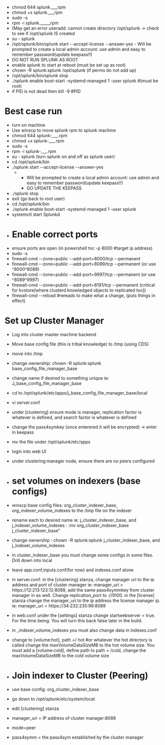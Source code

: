   - chmod 644 splunk.___rpm
  - chmod +x splunk.___rpm
  - sudo -s
  - rpm -i splunk._____rpm
  - (May get an error useradd: cannot create directory /opt/splunk -> check to see if /opt/splunk IS created
  - su - splunk
  - /opt/splunk/bin/splunk start --accept-license --answer-yes
        - Will be prompted to create a local admin account: use admin and easy to remember password(update keepass!!)
  - DO NOT RUN SPLUNK AS ROOT
  - enable splunk to start at reboot (must be set up as root)
  - chown -R splunk:splunk /opt/splunk (if perms do not add up)
  - /opt/splunk/bin/splunk stop
  - ./splunk enable boot-start -systemd-managed 1 -user splunk #(must be root)
  - if PID is not dead then kill -9 #PID

# Best case run
  - turn on machine
  - Use winscp to move splunk rpm to splunk machine
  - chmod 644 splunk-___.rpm
  - chmod +x splunk-___.rpm
  - sudo -s
  - rpm -i splunk-___.rpm
  - su - splunk (turn splunk on and off as splunk user)
  - cd /opt/splunk/bin
  - ./splunk start --accept-license --answer-yes
      -   - Will be prompted to create a local admin account: use admin and easy to remember password(update keepass!!)
          - GO UPDATE THE KEEPASS
  - ./splunk stop
  - exit (go back to root user)
  - cd /opt/splunk/bin
  - ./splunk enable boot-start -systemd-managed 1 -user splunk
  - systemctl start Splunkd
  - # Enable correct ports
  - ensure ports are open (in powershell tnc -p 8000 #target ip address)
  - sudo -s
  - firewall-cmd --zone=public --add-port=8000/tcp --permanent
  - firewall-cmd --zone=public --add-port=8089/tcp --permanent (or use ^8000^8089)
  - firewall-cmd --zone=public --add-port=9997/tcp --permanent (or use ^8089^9997)
  - firewall-cmd --zone=public --add-port=8191/tcp --permanent (critical for kvstore[where clusterd knowledged objects to replicated too])
  - firewall-cmd --reload #rereads to make what a change, (puts things in effect)

  # Set up Cluster Manager
  - Log into cluster master machine backend
  - Move base config file (this is tribal knowledge) to /tmp (using CDS)
  - move into /tmp
  - change ownership: chown -R splunk:splunk base_config_file_manager_base
  - change name if desired to something unique ie: J_base_config_file_manager_base
  - cd to /opt/splunk/etc/apps/j_base_config_file_manager_base/local
  - vi server.conf
  - under [clustering] ensure mode is manager, replication factor is whatever is defined, and search factor is whatever is defined
  - change the pass4symkey (once enterered it will be encrypted) -> enter in keepass
  - mv the file under /opt/splunk/etc/apps
  - login into web UI
  - under clustering:manager node, ensure there are no peers configured

  - # set volumes on indexers (base configs)
-  winscp base config files: org_cluster_indexer_base, org_indexer_volume_indexes to the /tmp file on the indexer
  -  rename each to desired name ie: j_cluster_indexer_base, and j_indexer_volume_indexes : :mv org_cluster_indexer_base j_cluster_indexer_base"
  -  change ownership : chown -R splunk:splunk j_cluster_indexer_base, and j_indexer_volume_indexes
  -  in cluster_indexer_base you must change some configs in some files. Drill down into local
  -  leave app.conf,inputs.conf(for now) and indexes.conf alone
  -  in server.conf: in the [clustering] stanza, change manager uri to the ip address and port of cluster manager ie: manager_uri = https://12:213:123:12:8089, add the same pass4symmkey from cluster manager in as well. Change replication_port to ://9100. in the [license] stanza change the manager_uri to the ip address the license manager ip. ie: manager_uri = https://34:232:235:98:8089
  -  in web.conf under the [settings] stanza change startwebserver = true. For the time being. You will turn this back false later in the build.
  -  in _indexer_volume_indexes you must also change data in indexes.conf
  -  change to [volume:hot], path =/ hot #or whatever the hot directory is called change the maxVolumeDataSizeMB to the hot volume size. You must add a [volume:cold], define path to path = /cold, change the maxVolumeDataSizeMB to the cold volume size

  - # Join indexer to Cluster (Peering)
  - use base config: org_cluster_indexer_base
  - go down to /opt/splunk/etc/system/local
  - edit [clustering] stanza
  - manager_uri = IP address of cluster manager:8089
  - mode=peer
  - pass4symm = the pass4sym established by the cluster manager
